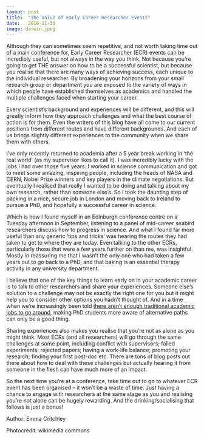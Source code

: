 ```yaml
---
layout: post
title:  "The Value of Early Career Researcher Events"
date:   2016-11-30
image: darwin.jpeg
---
```


<p class="intro"><span class="dropcap">A</span>lthough they can sometimes seem repetitive, and not worth taking time out of a main conference for, Early Career Researcher (ECR) events can be incredibly useful, but not always in the way you think. Not because you’re going to get THE answer on how to be a successful scientist, but because you realise that there are many ways of achieving success, each unique to the individual researcher. By broadening your horizons from your small research group or department you are exposed to the variety of ways in which people have established themselves as academics and handled the multiple challenges faced when starting your career.</p>

Every scientist’s background and experiences will be different, and this will greatly inform how they approach challenges and what the best course of action is for them. Even the writers of this blog have all come to our current positions from different routes and have different backgrounds. And each of us brings slightly different experiences to the community when we share them with others.

I’ve only recently returned to academia after a 5 year break working in ‘the real world’ (as my supervisor likes to call it). I was incredibly lucky with the jobs I had over those five years. I worked in science communication and got to meet some amazing, inspiring people, including the heads of NASA and CERN, Nobel Prize winners and key players in the climate negotiations. But eventually I realised that really I wanted to be doing and talking about my own research, rather than someone else’s. So I took the daunting step of packing in a nice, secure job in London and moving back to Ireland to pursue a PhD, and hopefully a successful career in science.

Which is how I found myself in an Edinburgh conference centre on a Tuesday afternoon in September, listening to a panel of mid-career seabird researchers discuss how to progress in science. And what I found far more useful than any generic ‘tips and tricks’ was hearing the routes they had taken to get to where they are today. Even talking to the other ECRs, particularly those that were a few years further on than me, was insightful. Mostly in reassuring me that I wasn’t the only one who had taken a few years out to go back to a PhD, and that baking is an essential therapy activity in any university department.

I believe that one of the key things to learn early on in your academic career is to talk to other researchers and share your experiences. Someone else’s solution to a challenge may not be exactly the right one for you but it might help you to consider other options you hadn’t thought of. And in a time when we’re increasingly been told <a href="http://www.nature.com/news/young-scientists-under-pressure-what-the-data-show-1.20871">there aren’t enough traditional academic jobs to go around</a>, making PhD students more aware of alternative paths can only be a good thing. 

Sharing experiences also makes you realise that you’re not as alone as you might think. Most ECRs (and all researchers) will go through the same challenges at some point, including conflict with supervisors; failed experiments; rejected papers; having a work-life balance; promoting your research; finding your first post-doc etc. There are tons of blog posts out there about how to deal with these challenges but actually hearing it from someone in the flesh can have much more of an impact.

So the next time you’re at a conference, take time out to go to whatever ECR event has been organised – it won’t be a waste of time. Just having a chance to engage with researchers at the same stage as you and realising you’re not alone can be hugely rewarding. And the drinking/socialising that follows is just a bonus!

Author: Emma Critchley

Photocredit: wikimedia commons 
